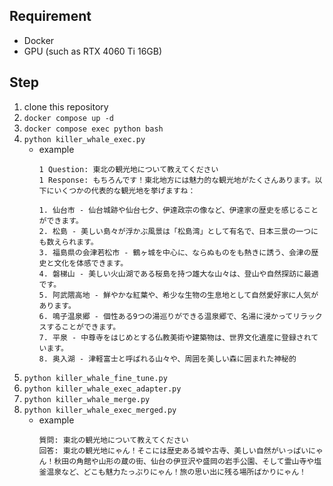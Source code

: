 ## Requirement
- Docker
- GPU (such as RTX 4060 Ti 16GB)
## Step
1. clone this repository
2. `docker compose up -d`
3. `docker compose exec python bash`
4. `python killer_whale_exec.py`
    - example
      ```
      1 Question: 東北の観光地について教えてください
      1 Response: もちろんです！東北地方には魅力的な観光地がたくさんあります。以下にいくつかの代表的な観光地を挙げますね：
      
      1. 仙台市 - 仙台城跡や仙台七夕、伊達政宗の像など、伊達家の歴史を感じることができます。
      2. 松島 - 美しい島々が浮かぶ風景は「松島湾」として有名で、日本三景の一つにも数えられます。
      3. 福島県の会津若松市 - 鶴ヶ城を中心に、ならぬものをも熱きに誘う、会津の歴史と文化を体感できます。
      4. 磐梯山 - 美しい火山湖である桜島を持つ雄大な山々は、登山や自然探訪に最適です。
      5. 阿武隈高地 - 鮮やかな紅葉や、希少な生物の生息地として自然愛好家に人気があります。
      6. 鳴子温泉郷 - 個性ある9つの湯巡りができる温泉郷で、名湯に浸かってリラックスすることができます。
      7. 平泉 - 中尊寺をはじめとする仏教美術や建築物は、世界文化遺産に登録されています。
      8. 奥入湖 - 津軽富士と呼ばれる山々や、周囲を美しい森に囲まれた神秘的
      ``` 
5. `python killer_whale_fine_tune.py`
6. `python killer_whale_exec_adapter.py`
7. `python killer_whale_merge.py`
8. `python killer_whale_exec_merged.py`
    - example
      ```
      質問: 東北の観光地について教えてください
      回答: 東北の観光地にゃん！そこには歴史ある城や古寺、美しい自然がいっぱいにゃん！秋田の角館や山形の蔵の街、仙台の伊豆沢や盛岡の岩手公園、そして霊山寺や塩釜温泉など、どこも魅力たっぷりにゃん！旅の思い出に残る場所ばかりにゃん！
      ``` 
